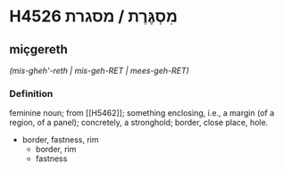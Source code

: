 # H4526 מִסְגֶּרֶת / מסגרת

## miçgereth

_(mis-gheh'-reth | mis-ɡeh-RET | mees-ɡeh-RET)_

### Definition

feminine noun; from [[H5462]]; something enclosing, i.e., a margin (of a region, of a panel); concretely, a stronghold; border, close place, hole.

- border, fastness, rim
    - border, rim
    - fastness
